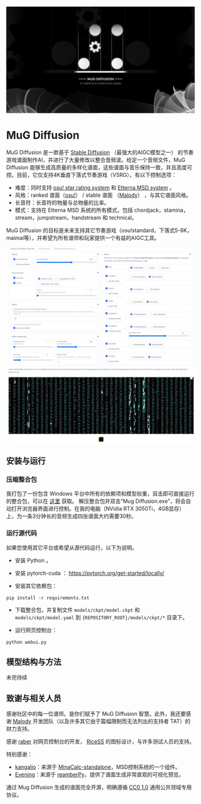 ![](asset/bg.jpg)

# MuG Diffusion

MuG Diffusion 是一款基于 [Stable Diffusion](https://github.com/CompVis/latent-diffusion/) （最强大的AIGC模型之一） 的节奏游戏谱面制作AI，并进行了大量修改以整合音频波。给定一个音频文件，MuG Diffusion 能够生成高质量的多样化谱面，这些谱面与音乐保持一致，并且高度可控。目前，它仅支持4K垂直下落式节奏游戏（VSRG），有以下控制选项：

- 难度：同时支持 [osu! star rating system](https://osu.ppy.sh/wiki/en/Beatmap/Star_rating) 和 [Etterna MSD system](https://etternaonline.com/) 。
- 风格：ranked 谱面（[osu!](https://osu.ppy.sh/)） / stable 谱面 （[Malody](https://m.mugzone.net/)） ，与其它谱面风格。 
- 长音符：长音符的物量与总物量的比率。
- 模式：支持在 Etterna MSD 系统的所有模式，包括 chordjack，stamina，stream，jumpstream，handstream 和 technical。

MuG Diffusion 的目标是未来支持其它节奏游戏（osu!standard，下落式5-8K，maimai等），并希望为所有谱师和玩家提供一个有益的AIGC工具。

![](asset/screenshot1.png)
![](asset/screenshot2.png)

## 安装与运行

### 压缩整合包

我打包了一份包含 Windows 平台中所有的依赖项和模型权重，双击即可直接运行的整合包，可以在 [这里](https://mug-diffusion-1305818561.cos.ap-nanjing.myqcloud.com/MugDiffusion.zip) 获取。
解压整合包并双击“Mug Diffusion.exe”，将会自动打开浏览器界面进行控制。在我的电脑（NVidia RTX 3050Ti，4GB显存）上，为一条3分钟长的音频生成四张谱面大约需要30秒。


### 运行源代码

如果您使用其它平台或希望从源代码运行，以下为说明。

- 安装 Python 。

- 安装 pytorch-cuda ： https://pytorch.org/get-started/locally/

- 安装其它依赖包：

```commandline
pip install -r requirements.txt
```

- 下载整合包，并复制文件 `models/ckpt/model.ckpt` 和 `models/ckpt/model.yaml` 到 `{REPOSITORY_ROOT}/models/ckpt/*` 目录下。

- 运行网页控制台：

```commandline
python webui.py
```

## 模型结构与方法

未完待续

## 致谢与相关人员

感谢社区中的每一位谱师。是你们赋予了 MuG Diffusion 智慧。此外，我还要感谢 [Malody](https://m.mugzone.net/) 开发团队（以及许多其它由于篇幅限制而无法列出的支持者 TAT）的财力支持。

感谢 [raber](https://github.com/zengrber) 对网页控制台的开发， [RiceSS](https://osu.ppy.sh/users/8271436) 的图标设计，与许多测试人员的支持。

特别感谢： 
- [kangalio](https://github.com/kangalio/)：来源于 [MinaCalc-standalone](https://github.com/kangalio/minacalc-standalone)，MSD控制系统的一个组件。
- [Evening](ttps://github.com/Eve-ning/)：来源于 [reamberPy](https://github.com/Eve-ning/reamberPy)，提供了谱面生成非常直观的可视化预览。

通过 Mug Diffusion 生成的谱面完全开源，明确遵循 [CC0 1.0](https://creativecommons.org/publicdomain/zero/1.0/) 通用公共领域专用协议。
